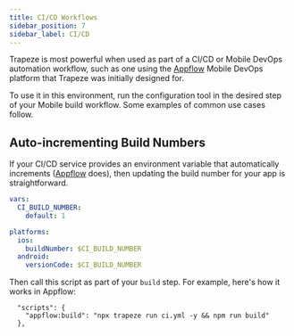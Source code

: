 ```yaml
---
title: CI/CD Workflows
sidebar_position: 7
sidebar_label: CI/CD
---
```


Trapeze is most powerful when used as part of a CI/CD or Mobile DevOps automation workflow, such as one using the [Appflow](https://useappflow.com/) Mobile DevOps platform that Trapeze was initially designed for.

To use it in this environment, run the configuration tool in the desired step of your Mobile build workflow. Some examples of common use cases follow.

## Auto-incrementing Build Numbers

If your CI/CD service provides an environment variable that automatically increments ([Appflow](https://useappflow.com/) does), then updating the build number for your app is straightforward.

```yaml title="ci.yaml"
vars:
  CI_BUILD_NUMBER:
    default: 1

platforms:
  ios:
    buildNumber: $CI_BUILD_NUMBER
  android:
    versionCode: $CI_BUILD_NUMBER
```

Then call this script as part of your `build` step. For example, here's how it works in Appflow:

```
  "scripts": {
    "appflow:build": "npx trapeze run ci.yml -y && npm run build"
  },
```
